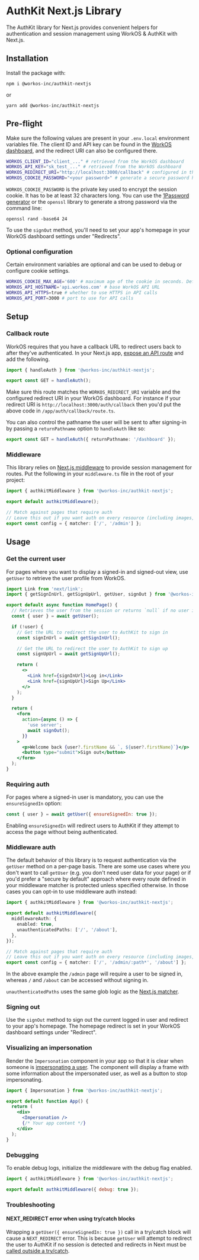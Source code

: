 # AuthKit Next.js Library

The AuthKit library for Next.js provides convenient helpers for authentication and session management using WorkOS & AuthKit with Next.js.

## Installation

Install the package with:

```
npm i @workos-inc/authkit-nextjs
```

or

```
yarn add @workos-inc/authkit-nextjs
```

## Pre-flight

Make sure the following values are present in your `.env.local` environment variables file. The client ID and API key can be found in the [WorkOS dashboard](https://dashboard.workos.com), and the redirect URI can also be configured there.

```sh
WORKOS_CLIENT_ID="client_..." # retrieved from the WorkOS dashboard
WORKOS_API_KEY="sk_test_..." # retrieved from the WorkOS dashboard
WORKOS_REDIRECT_URI="http://localhost:3000/callback" # configured in the WorkOS dashboard
WORKOS_COOKIE_PASSWORD="<your password>" # generate a secure password here
```

`WORKOS_COOKIE_PASSWORD` is the private key used to encrypt the session cookie. It has to be at least 32 characters long. You can use the [1Password generator](https://1password.com/password-generator/) or the `openssl` library to generate a strong password via the command line:

```
openssl rand -base64 24
```

To use the `signOut` method, you'll need to set your app's homepage in your WorkOS dashboard settings under "Redirects".

### Optional configuration

Certain environment variables are optional and can be used to debug or configure cookie settings.

```sh
WORKOS_COOKIE_MAX_AGE='600' # maximum age of the cookie in seconds. Defaults to 10 minutes
WORKOS_API_HOSTNAME='api.workos.com' # base WorkOS API URL
WORKOS_API_HTTPS=true # whether to use HTTPS in API calls
WORKOS_API_PORT=3000 # port to use for API calls
```

## Setup

### Callback route

WorkOS requires that you have a callback URL to redirect users back to after they've authenticated. In your Next.js app, [expose an API route](https://nextjs.org/docs/app/building-your-application/routing/route-handlers) and add the following.

```ts
import { handleAuth } from '@workos-inc/authkit-nextjs';

export const GET = handleAuth();
```

Make sure this route matches the `WORKOS_REDIRECT_URI` variable and the configured redirect URI in your WorkOS dashboard. For instance if your redirect URI is `http://localhost:3000/auth/callback` then you'd put the above code in `/app/auth/callback/route.ts`.

You can also control the pathname the user will be sent to after signing-in by passing a `returnPathname` option to `handleAuth` like so:

```ts
export const GET = handleAuth({ returnPathname: '/dashboard' });
```

### Middleware

This library relies on [Next.js middleware](https://nextjs.org/docs/app/building-your-application/routing/middleware) to provide session management for routes. Put the following in your `middleware.ts` file in the root of your project:

```ts
import { authkitMiddleware } from '@workos-inc/authkit-nextjs';

export default authkitMiddleware();

// Match against pages that require auth
// Leave this out if you want auth on every resource (including images, css etc.)
export const config = { matcher: ['/', '/admin'] };
```

## Usage

### Get the current user

For pages where you want to display a signed-in and signed-out view, use `getUser` to retrieve the user profile from WorkOS.

```jsx
import Link from 'next/link';
import { getSignInUrl, getSignUpUrl, getUser, signOut } from '@workos-inc/authkit-nextjs';

export default async function HomePage() {
  // Retrieves the user from the session or returns `null` if no user is signed in
  const { user } = await getUser();

  if (!user) {
    // Get the URL to redirect the user to AuthKit to sign in
    const signInUrl = await getSignInUrl();

    // Get the URL to redirect the user to AuthKit to sign up
    const signUpUrl = await getSignUpUrl();

    return (
      <>
        <Link href={signInUrl}>Log in</Link>
        <Link href={signUpUrl}>Sign Up</Link>
      </>
    );
  }

  return (
    <form
      action={async () => {
        'use server';
        await signOut();
      }}
    >
      <p>Welcome back {user?.firstName && `, ${user?.firstName}`}</p>
      <button type="submit">Sign out</button>
    </form>
  );
}
```

### Requiring auth

For pages where a signed-in user is mandatory, you can use the `ensureSignedIn` option:

```jsx
const { user } = await getUser({ ensureSignedIn: true });
```

Enabling `ensureSignedIn` will redirect users to AuthKit if they attempt to access the page without being authenticated.

### Middleware auth

The default behavior of this library is to request authentication via the `getUser` method on a per-page basis. There are some use cases where you don't want to call `getUser` (e.g. you don't need user data for your page) or if you'd prefer a "secure by default" approach where every route defined in your middleware matcher is protected unless specified otherwise. In those cases you can opt-in to use middleware auth instead:

```ts
import { authkitMiddleware } from '@workos-inc/authkit-nextjs';

export default authkitMiddleware({
  middlewareAuth: {
    enabled: true,
    unauthenticatedPaths: ['/', '/about'],
  },
});

// Match against pages that require auth
// Leave this out if you want auth on every resource (including images, css etc.)
export const config = { matcher: ['/', '/admin/:path*', '/about'] };
```

In the above example the `/admin` page will require a user to be signed in, whereas `/` and `/about` can be accessed without signing in.

`unauthenticatedPaths` uses the same glob logic as the [Next.js matcher](https://nextjs.org/docs/pages/building-your-application/routing/middleware#matcher).

### Signing out

Use the `signOut` method to sign out the current logged in user and redirect to your app's homepage. The homepage redirect is set in your WorkOS dashboard settings under "Redirect".

### Visualizing an impersonation

Render the `Impersonation` component in your app so that it is clear when someone is [impersonating a user](https://workos.com/docs/user-management/impersonation).
The component will display a frame with some information about the impersonated user, as well as a button to stop impersonating.

```jsx
import { Impersonation } from '@workos-inc/authkit-nextjs';

export default function App() {
  return (
    <div>
      <Impersonation />
      {/* Your app content */}
    </div>
  );
}
```

### Debugging

To enable debug logs, initialize the middleware with the debug flag enabled.

```js
import { authkitMiddleware } from '@workos-inc/authkit-nextjs';

export default authkitMiddleware({ debug: true });
```

### Troubleshooting

#### NEXT_REDIRECT error when using try/catch blocks

Wrapping a `getUser({ ensureSignedIn: true })` call in a try/catch block will cause a `NEXT_REDIRECT` error. This is because `getUser` will attempt to redirect the user to AuthKit if no session is detected and redirects in Next must be [called outside a try/catch](https://nextjs.org/docs/app/building-your-application/data-fetching/server-actions-and-mutations#redirecting).
